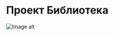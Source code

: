# Проект Библиотека
![Image alt](https://github.com/ctrlz1337/RPM_10.04/new/master/src/biblio/1.png)
